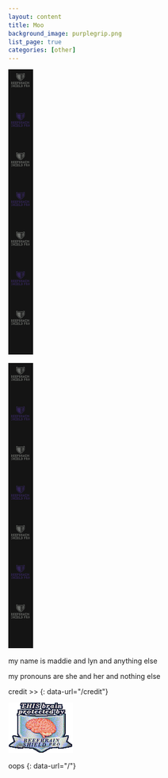 ```yaml
---
layout: content
title: Moo
background_image: purplegrip.png
list_page: true
categories: [other]
---
```

<p class="image positionbox" style="--top: 0px; --left: 0px;">
    <img src="/resources/images/beefbrainshield.png">
</p>

<p class="image positionbox" style="--top: 0px; --right: 0px;">
    <img src="/resources/images/beefbrainshield.png">
</p>

<div class="positionbox" markdown="1" style="--left: 52px; --top: 0px;">
my name is maddie and lyn and anything else 

my pronouns are she and her and nothing else 

credit \>> 
{: data-url="/credit"} 
</div>

<p class="image positionbox" style="--width: 91px; --height: 71px; --left: 82px; --top: 100px;">
    <img src="/resources/images/beefbrainshieldbadge.png">
</p>



<div class="positionbox" markdown="1" style="--left: 52px; --bottom: 0px; --width: 196px; --text-align: center;">
oops
{: data-url="/"}
</div>